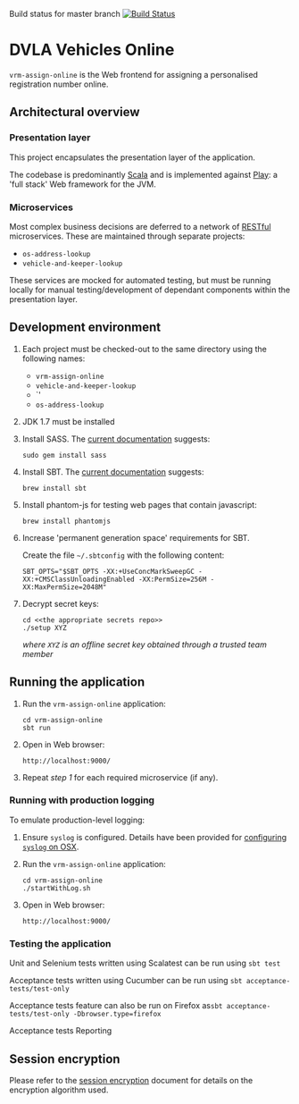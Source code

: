 Build status for master branch [![Build Status](https://travis-ci.org/dvla/vrm-assign-online.svg?branch=master)](https://travis-ci.org/dvla/vrm-assign-online)

DVLA Vehicles Online
====================

`vrm-assign-online` is the Web frontend for assigning a personalised registration number online.

Architectural overview
----------------------

### Presentation layer

This project encapsulates the presentation layer of the application.

The codebase is predominantly [Scala][scala] and is implemented against [Play][play-framework]: a 'full stack' Web
framework for the JVM.

### Microservices

Most complex business decisions are deferred to a network of [RESTful][rest] microservices. These are maintained through
separate projects:

-   `os-address-lookup`
-   `vehicle-and-keeper-lookup`

These services are mocked for automated testing, but must be running locally for manual testing/development of dependant
components within the presentation layer.

Development environment
-----------------------

1.  Each project must be checked-out to the same directory using the following names:

    -   `vrm-assign-online`
    -   `vehicle-and-keeper-lookup`
    -   `<the appropriate secrets repo>'
    -   `os-address-lookup`

2.  JDK 1.7 must be installed

3.  Install SASS. The [current documentation][install-sass] suggests:

        sudo gem install sass

4.  Install SBT.  The [current documentation][install-sbt] suggests:

        brew install sbt

5.  Install phantom-js for testing web pages that contain javascript:

        brew install phantomjs

6.  Increase 'permanent generation space' requirements for SBT.

    Create the file `~/.sbtconfig` with the following content:

        SBT_OPTS="$SBT_OPTS -XX:+UseConcMarkSweepGC -XX:+CMSClassUnloadingEnabled -XX:PermSize=256M -XX:MaxPermSize=2048M"

7.  Decrypt secret keys:

        cd <<the appropriate secrets repo>>
        ./setup XYZ

    *where `XYZ` is an offline secret key obtained through a trusted team member*

Running the application
-----------------------

1.  Run the `vrm-assign-online` application:

        cd vrm-assign-online
        sbt run

2.  Open in Web browser:

        http://localhost:9000/

3.  Repeat *step 1* for each required microservice (if any).

### Running with production logging

To emulate production-level logging:

1.  Ensure `syslog` is configured. Details have been provided for [configuring `syslog` on OSX][syslog-osx].

2.  Run the `vrm-assign-online` application:

        cd vrm-assign-online
        ./startWithLog.sh
        
3.  Open in Web browser:

        http://localhost:9000/


### Testing the application

Unit and Selenium tests written using Scalatest can be run using `sbt test`

Acceptance tests written using Cucumber can be run using `sbt acceptance-tests/test-only`

Acceptance tests feature can also be run on Firefox as`sbt acceptance-tests/test-only -Dbrowser.type=firefox`

Acceptance tests Reporting


Session encryption
------------------

Please refer to the [session encryption][session-encryption] document for details on the encryption algorithm used.

[install-sass]: http://sass-lang.com/install "Install SASS"
[install-sbt]: http://www.scala-sbt.org/release/docs/Getting-Started/Setup.html#installing-sbt "Install SBT"
[rest]: https://www.ics.uci.edu/~fielding/pubs/dissertation/rest_arch_style.htm "REST"
[play-framework]: http://www.playframework.com/ "Play Framework"
[scala]: http://www.scala-lang.org/ "Scala Language"
[syslog-osx]: syslog-osx.md "Configuring syslog on OSX"
[session-encryption]: encrypted-session-state.md "Session Encryption"
